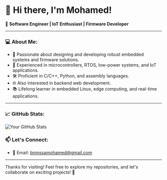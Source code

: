 

<!--
**med1001/med1001** is a ✨ _special_ ✨ repository because its `README.md` (this file) appears on your GitHub profile.

Here are some ideas to get you started:

- 🔭 I’m currently working on ...
- 🌱 I’m currently learning ...
- 👯 I’m looking to collaborate on ...
- 🤔 I’m looking for help with ...
- 💬 Ask me about ...
- 📫 How to reach me: ...
- 😄 Pronouns: ...
- ⚡ Fun fact: ...
-->
# 👋 Hi there, I'm Mohamed!

🚀 **Software Engineer | IoT Enthusiast | Firmware Developer**

---

### 💻 About Me:
- 🔧 Passionate about designing and developing robust embedded systems and firmware solutions.
- 📡 Experienced in microcontrollers, RTOS, low-power systems, and IoT applications.
- 🛠️ Proficient in C/C++, Python, and assembly languages.
- 🌐 Also interested in backend web development.
- 📚 Lifelong learner in embedded Linux, edge computing, and real-time applications.

---


### 📈 GitHub Stats:
![Your GitHub Stats](https://github-readme-stats.vercel.app/api?username=med1001&show_icons=true&hide_title=true)

### 📫 Let's Connect:
- 📧 Email: [bnmssamohamed@gmail.com](mailto:bnmssamohamed@gmail.com)



---

Thanks for visiting! Feel free to explore my repositories, and let's collaborate on exciting projects! 🚀
